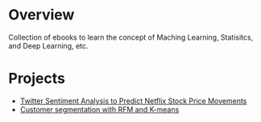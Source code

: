 # Overview
Collection of ebooks to learn the concept of Maching Learning, Statisitcs, and Deep Learning, etc.

# Projects
- [Twitter Sentiment Analysis to Predict Netflix Stock Price Movements](https://github.com/chienchitung/Data-Science-and-Machine-Learning-Projects/tree/3ce11f7bf50b27a027a1789e3a54f86b7bfb3932/ML-Twitter%E6%83%85%E7%B7%92%E5%88%86%E6%9E%90%E9%A0%90%E6%B8%ACNetflix%E8%82%A1%E5%83%B9%E6%B3%A2%E5%8B%95)
- [Customer segmentation with RFM and K-means](https://github.com/chienchitung/Data-Science-and-Machine-Learning-Projects/tree/3ce11f7bf50b27a027a1789e3a54f86b7bfb3932/ML-Customer%20segmentation%20with%20RFM%20and%20K-means)
